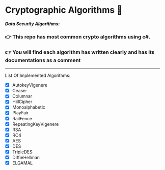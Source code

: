 # Cryptographic Algorithms 💾

***Data Security Algorithms:***
###  👉 This repo has most common crypto algorithms using c#.
###  👉 You will find each algorithm has written clearly and has its documentations as a comment
-------
List Of Implemented Algorithms:
- [x] AutokeyVigenere
- [x] Ceaser
- [x] Columnar
- [x] HillCipher
- [x] Monoalphabetic
- [x] PlayFair
- [x] RailFence
- [x] RepeatingKeyVigenere
- [x] RSA
- [x] RC4
- [x] AES
- [x] DES
- [x] TripleDES
- [x] DiffieHellman
- [x] ELGAMAL
